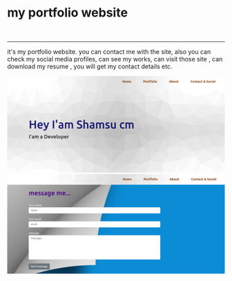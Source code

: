 <h1>my portfolio website</h1> <br>
<hr>
<p>it's my portfolio website. you can contact me with the site, also you can check my social media profiles, can see my works, can visit those site , can download my resume , you will get my contact details etc.</p> 


<img src="static/media/my_portfolio1.png" alt="">
<img src="static/media/my_portfolio2.png" alt="">


